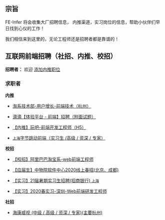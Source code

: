 ## 宗旨
FE-Infer 将会收集大厂招聘信息， 内推渠道，实习岗位的信息，帮助小伙伴们早日找到心仪的工作！

我们相信来到这里的，无论工程师还是招聘者都是靠谱的！

## 互联网前端招聘（社招、内推、校招）

**招聘者：**  欢迎 [添加内推职位]()  

### 求职者

**内推**
- [淘系技术部-用户增长-前端技术（杭州）](/infer/20200307-hangzhou-ali_tabao.md)

- [滴滴【体验平台 - 前端】招聘（附面试题）](/infer/20200307-beijing-didi.md)

- [【内推】玩吧-前端开发工程师（H5）](/infer/20200307-beijing-wanba.md)

- [`上海`字节跳动前端（实习生 /高级 / 资深 / 专家）](/infer/20200307-shanghai-zjtd.md)


**校招**

- [【校招】阿里巴巴淘宝系-web前端工程师](/school/20200307-hangzhou-taobao.md)

- [【应届生】中物院软件中心2020线上春招(北京、成都)](/school/20200307-chengdu-zwyrjzx.md)

- [【实习】21届暑期实习生招聘(招商银行) `上海`](/school/20200307-shanghai-zsyh.md)

- [【实习】2020春实习-深圳-Web前端研发工程师](/school/20200307-shengzheng-baidu.md)

**社招**
- [海康威视 (中级 / 高级 / 资深 / 专家)(主要杭州)](/social/20200307-hangzhou-hkws.md)
